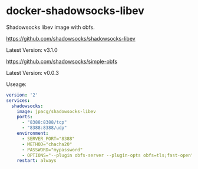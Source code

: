 # docker-shadowsocks-libev
Shadowsocks libev image with obfs.

https://github.com/shadowsocks/shadowsocks-libev

Latest Version: v3.1.0

https://github.com/shadowsocks/simple-obfs

Latest Version: v0.0.3

Useage:

```yaml
version: '2'
services:
  shadowsocks:
    image: jpacg/shadowsocks-libev
    ports:
      - "8388:8388/tcp"
      - "8388:8388/udp"
    environment:
      - SERVER_PORT="8388"
      - METHOD="chacha20"
      - PASSWORD="mypassword"
      - OPTIONS="--plugin obfs-server --plugin-opts obfs=tls;fast-open"
    restart: always
```
